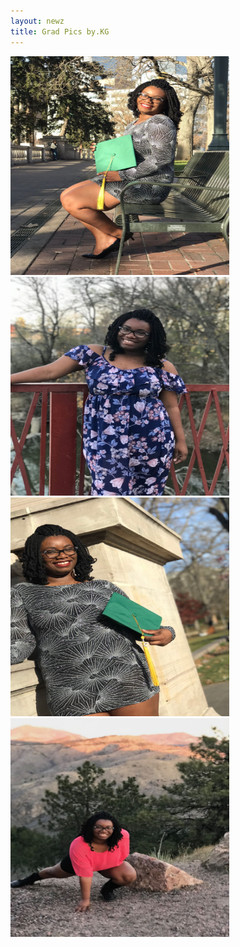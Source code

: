 ```yaml
--- 
layout: newz 
title: Grad Pics by.KG 
---
```


<img height="350" width="350" src="/portfolio/drea/A1.jpg" />
<img height="350" width="350" src="/portfolio/drea/A2.jpg" />
<img height="350" width="350" src="/portfolio/drea/A3.jpg" />
<img height="350" width="350" src="/portfolio/drea/A4.jpg" />